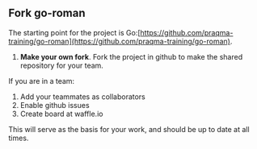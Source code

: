 ## Fork go-roman

The starting point for the project is Go:[https://github.com/praqma-training/go-roman](https://github.com/praqma-training/go-roman).

   1. **Make your own fork**. Fork the project in github to make the shared repository for your team.

If you are in a team:

   1. Add your teammates as collaborators
   2. Enable github issues
   3. Create board at waffle.io

This will serve as the basis for your work, and should be up to date at all times.
